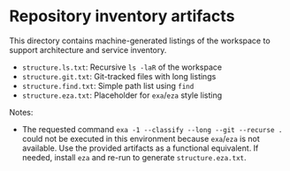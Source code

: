 # Repository inventory artifacts

This directory contains machine-generated listings of the workspace to support architecture and service inventory.

- `structure.ls.txt`: Recursive `ls -laR` of the workspace
- `structure.git.txt`: Git-tracked files with long listings
- `structure.find.txt`: Simple path list using `find`
- `structure.eza.txt`: Placeholder for `exa`/`eza` style listing

Notes:
- The requested command `exa -1 --classify --long --git --recurse .` could not be executed in this environment because `exa`/`eza` is not available. Use the provided artifacts as a functional equivalent. If needed, install `eza` and re-run to generate `structure.eza.txt`.

